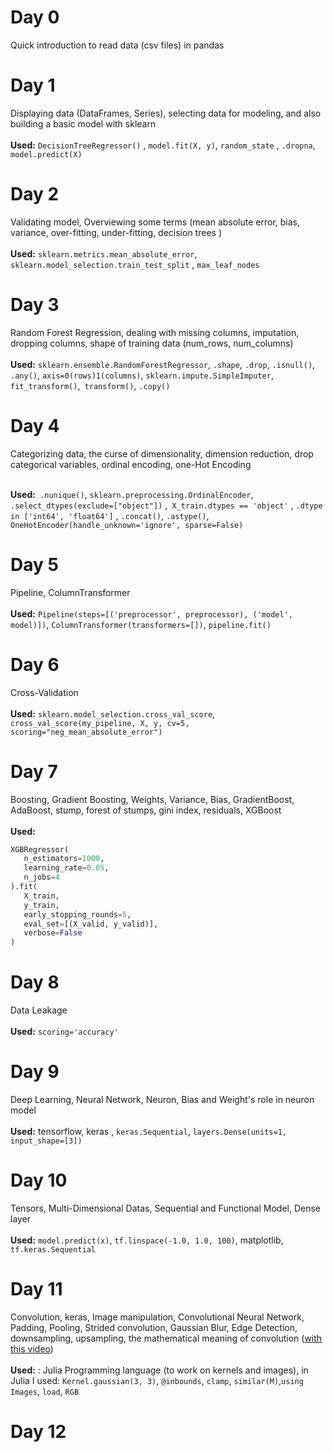 # Day 0
Quick introduction to read data (csv files) in pandas 

# Day 1
Displaying data (DataFrames, Series), selecting data for modeling, and also building a basic model with sklearn <br> <br>
**Used:** `DecisionTreeRegressor()` , `model.fit(X, y)`, `random_state` , `.dropna`, `model.predict(X)`

# Day 2
Validating model, Overviewing some terms (mean absolute error, bias, variance, over-fitting, under-fitting, decision trees ) <br> <br>
**Used:** `sklearn.metrics.mean_absolute_error`, `sklearn.model_selection.train_test_split` , `max_leaf_nodes` 

# Day 3
Random Forest Regression, dealing with missing columns, imputation, dropping columns, shape of training data (num_rows, num_columns) <br><br>
**Used:** `sklearn.ensemble.RandomForestRegressor`, `.shape`, `.drop`, `.isnull()`, `.any()`, `axis=0(rows)1(columns)`, `sklearn.impute.SimpleImputer`, `fit_transform()`,` transform()`, `.copy()`

# Day 4
Categorizing data, the curse of dimensionality, dimension reduction, drop categorical variables, ordinal encoding, one-Hot Encoding  <br><br>

**Used:**` .nunique()`, `sklearn.preprocessing.OrdinalEncoder`, `.select_dtypes(exclude=["object"])` ,` X_train.dtypes == 'object'` ,
 `.dtype in ['int64', 'float64']` , `.concat()`, `.astype()`, `OneHotEncoder(handle_unknown='ignore', sparse=False)`

# Day 5
Pipeline, ColumnTransformer <br><br>
**Used:** `Pipeline(steps=[('preprocessor', preprocessor), ('model', model)])`,  `ColumnTransformer(transformers=[])`, `pipeline.fit()`

# Day 6
Cross-Validation <br><br>
**Used:**  `sklearn.model_selection.cross_val_score`,  
`cross_val_score(my_pipeline, X, y, cv=5, scoring="neg_mean_absolute_error")`

# Day 7
Boosting, Gradient Boosting, Weights, Variance, Bias, GradientBoost, AdaBoost, stump, forest of stumps, gini index, residuals, XGBoost <br><br>
**Used:**
 ```py 
XGBRegressor(
    n_estimators=1000, 
    learning_rate=0.05,
    n_jobs=4
).fit(
    X_train, 
    y_train,
    early_stopping_rounds=5,
    eval_set=[(X_valid, y_valid)],
    verbose=False
)
```

# Day 8
Data Leakage <br> <br>
**Used:** `scoring='accuracy'`

 # Day 9
Deep Learning, Neural Network, Neuron, Bias and Weight's role in neuron model  <br> <br>
**Used:** tensorflow, keras , `keras.Sequential`, `layers.Dense(units=1, input_shape=[3])`

# Day 10
Tensors, Multi-Dimensional Datas, Sequential and Functional Model, Dense layer <br> <br>
**Used:** `model.predict(x)`, `tf.linspace(-1.0, 1.0, 100)`, matplotlib, `tf.keras.Sequential`

# Day 11
Convolution, keras, Image manipulation, Convolutional Neural Network, Padding, Pooling, Strided convolution, Gaussian Blur, Edge Detection, downsampling, upsampling, the mathematical meaning of convolution ([with this video](https://youtu.be/KuXjwB4LzSA?si=NFRIkN-FwYond5OH)) <br> <br>
**Used:** : Julia Programming language (to work on kernels and images), in Julia I used: `Kernel.gaussian(3, 3)`, `@inbounds`, `clamp`, `similar(M)`,`using` `Images`, `load`, `RGB`

# Day 12



